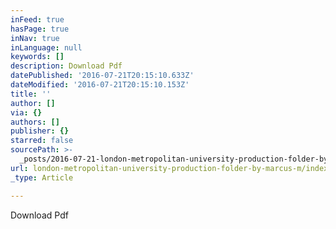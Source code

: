```yaml
---
inFeed: true
hasPage: true
inNav: true
inLanguage: null
keywords: []
description: Download Pdf
datePublished: '2016-07-21T20:15:10.633Z'
dateModified: '2016-07-21T20:15:10.153Z'
title: ''
author: []
via: {}
authors: []
publisher: {}
starred: false
sourcePath: >-
  _posts/2016-07-21-london-metropolitan-university-production-folder-by-marcus-m.md
url: london-metropolitan-university-production-folder-by-marcus-m/index.html
_type: Article

---
```

Download Pdf